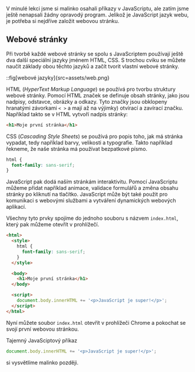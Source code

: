 V minulé lekci jsme si malinko osahali příkazy v JavaScriptu, ale zatím jsme ještě nenapsali žádny opravodý program. Jelikož je JavaScript jazyk webu, je potřeba si nejdříve založit webovou stránku.

## Webové stránky

Při tvorbě každé webové stránky se spolu s JavaScriptem používají ještě dva další speciální jazyky jménem HTML, CSS. S trochou cviku se můžete naučit základy obou těchto jazyků a začít tvorit vlastní webové stránky.

::fig[webové jazyky]{src=assets/web.png}

HTML (_HyperText Markup Language_) se používá pro tvorbu struktury webové stránky. Pomocí HTML značek se definuje obsah stránky, jako jsou nadpisy, odstavce, obrázky a odkazy. Tyto značky jsou obklopeny hranatými závorkami `< >` a mají až na výjimky) otvírací a zavírací značku. Například takto se v HTML vytvoří nadpis stránky:

```html
<h1>Moje první stránka</h1>
```

CSS (_Cascading Style Sheets_) se používá pro popis toho, jak má stránka vypadat, tedy například barvy, velikosti a typografie. Takto například řekneme, že naše stránka má používat bezpatkové písmo.

```css
html {
  font-family: sans-serif;
}
```

JavaScript pak dodá naším stránkám interaktivitu. Pomocí JavaScriptu můžeme přidat například animace, validace formulářů a změna obsahu stránky po kliknutí na tlačítko. JavaScript může být také použit pro komunikaci s webovými službami a vytváření dynamických webových aplikací.

Všechny tyto prvky spojíme do jednoho souboru s názvem `index.html`, který pak můžeme otevřít v prohlížečí.


```html
<html>
  <style>
    html {
      font-family: sans-serif;
    }
  </style>

  <body>
    <h1>Moje první stránka</h1>
  </body>

  <script>
    document.body.innerHTML += '<p>JavaScript je super!</p>';
  </script>
</html>
```

Nyní můžete soubor `index.html` otevřít v prohlížeči Chrome a pokochat se svojí první webovou stránkou.

Tajemný JavaSciptový příkaz

```js
document.body.innerHTML += '<p>JavaScript je super!</p>';
```

si vysvětlíme malinko později.
